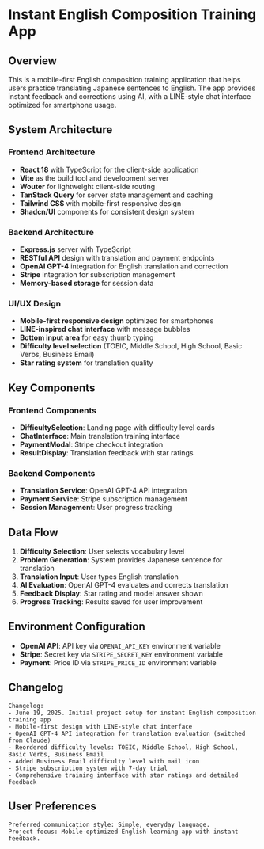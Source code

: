 # Instant English Composition Training App

## Overview

This is a mobile-first English composition training application that helps users practice translating Japanese sentences to English. The app provides instant feedback and corrections using AI, with a LINE-style chat interface optimized for smartphone usage.

## System Architecture

### Frontend Architecture
- **React 18** with TypeScript for the client-side application
- **Vite** as the build tool and development server
- **Wouter** for lightweight client-side routing
- **TanStack Query** for server state management and caching
- **Tailwind CSS** with mobile-first responsive design
- **Shadcn/UI** components for consistent design system

### Backend Architecture
- **Express.js** server with TypeScript
- **RESTful API** design with translation and payment endpoints
- **OpenAI GPT-4** integration for English translation and correction
- **Stripe** integration for subscription management
- **Memory-based storage** for session data

### UI/UX Design
- **Mobile-first responsive design** optimized for smartphones
- **LINE-inspired chat interface** with message bubbles
- **Bottom input area** for easy thumb typing
- **Difficulty level selection** (TOEIC, Middle School, High School, Basic Verbs, Business Email)
- **Star rating system** for translation quality

## Key Components

### Frontend Components
- **DifficultySelection**: Landing page with difficulty level cards
- **ChatInterface**: Main translation training interface
- **PaymentModal**: Stripe checkout integration
- **ResultDisplay**: Translation feedback with star ratings

### Backend Components
- **Translation Service**: OpenAI GPT-4 API integration
- **Payment Service**: Stripe subscription management
- **Session Management**: User progress tracking

## Data Flow

1. **Difficulty Selection**: User selects vocabulary level
2. **Problem Generation**: System provides Japanese sentence for translation
3. **Translation Input**: User types English translation
4. **AI Evaluation**: OpenAI GPT-4 evaluates and corrects translation
5. **Feedback Display**: Star rating and model answer shown
6. **Progress Tracking**: Results saved for user improvement

## Environment Configuration
- **OpenAI API**: API key via `OPENAI_API_KEY` environment variable
- **Stripe**: Secret key via `STRIPE_SECRET_KEY` environment variable
- **Payment**: Price ID via `STRIPE_PRICE_ID` environment variable

## Changelog

```
Changelog:
- June 19, 2025. Initial project setup for instant English composition training app
- Mobile-first design with LINE-style chat interface
- OpenAI GPT-4 API integration for translation evaluation (switched from Claude)
- Reordered difficulty levels: TOEIC, Middle School, High School, Basic Verbs, Business Email
- Added Business Email difficulty level with mail icon
- Stripe subscription system with 7-day trial
- Comprehensive training interface with star ratings and detailed feedback
```

## User Preferences

```
Preferred communication style: Simple, everyday language.
Project focus: Mobile-optimized English learning app with instant feedback.
```